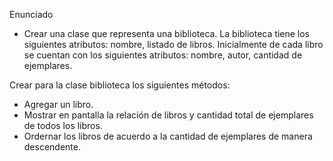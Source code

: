 Enunciado
- Crear una clase que representa una biblioteca. La biblioteca tiene los siguientes atributos: nombre, listado de libros. Inicialmente de cada libro se cuentan con los siguientes atributos: nombre, autor, cantidad de ejemplares.

Crear para la clase biblioteca los siguientes métodos:
- Agregar un libro.
- Mostrar en pantalla la relación de libros y cantidad total de ejemplares de todos los libros.
- Ordernar los libros de acuerdo a la cantidad de ejemplares de manera descendente. 
